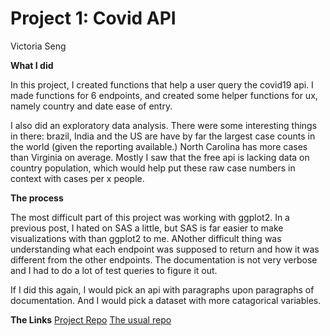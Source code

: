 Project 1: Covid API
================
Victoria Seng

**What I did**

In this project, I created functions that help a user query the covid19
api. I made functions for 6 endpoints, and created some helper functions
for ux, namely country and date ease of entry.

I also did an exploratory data analysis. There were some interesting
things in there: brazil, India and the US are have by far the largest
case counts in the world (given the reporting available.) North Carolina
has more cases than Virginia on average. Mostly I saw that the free api
is lacking data on country population, which would help put these raw
case numbers in context with cases per x people.

**The process**

The most difficult part of this project was working with ggplot2. In a
previous post, I hated on SAS a little, but SAS is far easier to make
visualizations with than ggplot2 to me. ANother difficult thing was
understanding what each endpoint was supposed to return and how it was
different from the other endpoints. The documentation is not very
verbose and I had to do a lot of test queries to figure it out.

If I did this again, I would pick an api with paragraphs upon paragraphs
of documentation. And I would pick a dataset with more catagorical
variables.

**The Links** [Project
Repo](https://vic-95.github.io/st558_project01_covid19api/) [The usual
repo](https://github.com/vic-95/st558_project01_covid19api)
